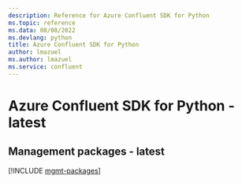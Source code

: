 ```yaml
---
description: Reference for Azure Confluent SDK for Python
ms.topic: reference
ms.data: 08/08/2022
ms.devlang: python
title: Azure Confluent SDK for Python
author: lmazuel
ms.author: lmazuel
ms.service: confluent
---
```

# Azure Confluent SDK for Python - latest

## Management packages - latest
[!INCLUDE [mgmt-packages](confluent-mgmt-index.md)]